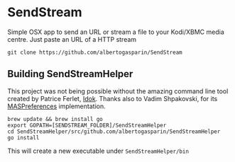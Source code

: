 # SendStream

Simple OSX app to send an URL or stream a file to your Kodi/XBMC media centre.
Just paste an URL of a HTTP stream 


```
git clone https://github.com/albertogasparin/SendStream
```


## Building SendStreamHelper

This project was not being possible without the amazing command line tool created by Patrice Ferlet, [Idok](https://github.com/metal3d/idok). Thanks also to Vadim Shpakovski, for its [MASPreferences](https://github.com/shpakovski/MASPreferences) implementation.

```
brew update && brew install go
export GOPATH=[SENDSTREAM_FOLDER]/SendStreamHelper
cd SendStreamHelper/src/github.com/albertogasparin/SendStreamHelper
go install
```

This will create a new executable under `SendStreamHelper/bin`



